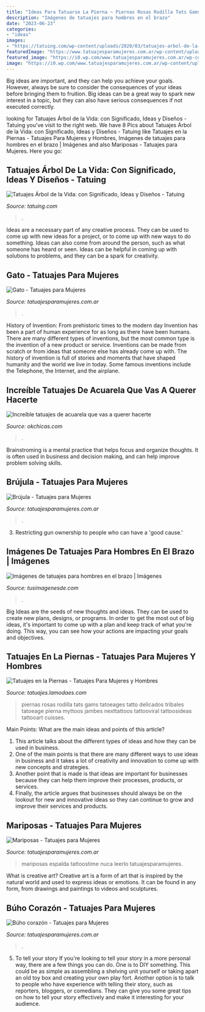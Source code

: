 ```yaml
---
title: "Ideas Para Tatuarse La Pierna ~ Piernas Rosas Rodilla Tats Gams Tatoeages Tatto Delicados Tribales Tatoeage Pierna Myttoos Jambes Nexttattoos Tattooviral Tattoosideas Tattooart Cuisses"
description: "Imágenes de tatuajes para hombres en el brazo"
date: "2023-06-23"
categories:
- "ideas"
images:
- "https://tatuing.com/wp-content/uploads/2020/03/tatuajes-arbol-de-la-vida-pierna.jpg"
featuredImage: "https://www.tatuajesparamujeres.com.ar/wp-content/uploads/2014/08/Tatuaje-Brújula.jpg"
featured_image: "https://i0.wp.com/www.tatuajesparamujeres.com.ar/wp-content/uploads/2014/11/Tatuaje-Gato1.jpg?fit=480%2C855&amp;ssl=1"
image: "https://i0.wp.com/www.tatuajesparamujeres.com.ar/wp-content/uploads/2014/11/Tatuaje-Gato1.jpg?fit=480%2C855&amp;ssl=1"
---
```



Big ideas are important, and they can help you achieve your goals. However, always be sure to consider the consequences of your ideas before bringing them to fruition. Big ideas can be a great way to spark new interest in a topic, but they can also have serious consequences if not executed correctly.

	

		
looking for Tatuajes Árbol de la Vida: con Significado, Ideas y Diseños - Tatuing you've visit to the right web. We have 8 Pics about Tatuajes Árbol de la Vida: con Significado, Ideas y Diseños - Tatuing like Tatuajes en la Piernas - Tatuajes Para Mujeres y Hombres, Imágenes de tatuajes para hombres en el brazo | Imágenes and also Mariposas - Tatuajes para Mujeres. Here you go:
		
    
## Tatuajes Árbol De La Vida: Con Significado, Ideas Y Diseños - Tatuing

<img loading=lazy src="https://tatuing.com/wp-content/uploads/2020/03/tatuajes-arbol-de-la-vida-pierna.jpg" onerror="this.onerror=null;this.src='https://tse3.mm.bing.net/th?id=OIP.Yxo2us3BKQVZL5aHb3xHDAHaFJ&amp;pid=15.1';" alt="Tatuajes Árbol de la Vida: con Significado, Ideas y Diseños - Tatuing">

_Source: tatuing.com_

>. 

	

Ideas are a necessary part of any creative process. They can be used to come up with new ideas for a project, or to come up with new ways to do something. Ideas can also come from around the person, such as what someone has heard or seen. Ideas can be helpful in coming up with solutions to problems, and they can be a spark for creativity.

    
## Gato - Tatuajes Para Mujeres

<img loading=lazy src="https://i0.wp.com/www.tatuajesparamujeres.com.ar/wp-content/uploads/2014/11/Tatuaje-Gato1.jpg?fit=480%2C855&amp;ssl=1" onerror="this.onerror=null;this.src='https://tse2.mm.bing.net/th?id=OIP.ce2vvt_DAQgAlwNG5VKUwQHaNM&amp;pid=15.1';" alt="Gato - Tatuajes para Mujeres">

_Source: tatuajesparamujeres.com.ar_

>. 

	

History of Invention: From prehistoric times to the modern day
Invention has been a part of human experience for as long as there have been humans. There are many different types of inventions, but the most common type is the invention of a new product or service. Inventions can be made from scratch or from ideas that someone else has already come up with. The history of invention is full of stories and moments that have shaped humanity and the world we live in today. Some famous inventions include the Telephone, the Internet, and the airplane.

    
## Increíble Tatuajes De Acuarela Que Vas A Querer Hacerte

<img loading=lazy src="https://www.okchicas.com/wp-content/uploads/2015/05/tatuajes-de-acuarela-31-541x700.jpg" onerror="this.onerror=null;this.src='https://tse4.mm.bing.net/th?id=OIP.u72clzUk5Ntl-gCvnCJtJwHaJl&amp;pid=15.1';" alt="Increíble tatuajes de acuarela que vas a querer hacerte">

_Source: okchicas.com_

>. 

	

Brainstroming is a mental practice that helps focus and organize thoughts. It is often used in business and decision making, and can help improve problem solving skills.

    
## Brújula - Tatuajes Para Mujeres

<img loading=lazy src="https://www.tatuajesparamujeres.com.ar/wp-content/uploads/2014/08/Tatuaje-Brújula.jpg" onerror="this.onerror=null;this.src='https://tse4.mm.bing.net/th?id=OIP.osZTa0CiJDMcQfR9cng2AQHaLH&amp;pid=15.1';" alt="Brújula - Tatuajes para Mujeres">

_Source: tatuajesparamujeres.com.ar_

>. 

	

3. Restricting gun ownership to people who can have a 'good cause.'

    
## Imágenes De Tatuajes Para Hombres En El Brazo | Imágenes

<img loading=lazy src="http://tusimagenesde.com/wp-content/uploads/2016/04/tatuajes-para-hombres-en-el-brazo-2.jpg" onerror="this.onerror=null;this.src='https://tse4.mm.bing.net/th?id=OIP.w4hGe3vDDzWYq5o_moT_RwHaGL&amp;pid=15.1';" alt="Imágenes de tatuajes para hombres en el brazo | Imágenes">

_Source: tusimagenesde.com_

>. 

	

Big Ideas are the seeds of new thoughts and ideas. They can be used to create new plans, designs, or programs. In order to get the most out of big ideas, it's important to come up with a plan and keep track of what you're doing. This way, you can see how your actions are impacting your goals and objectives.

    
## Tatuajes En La Piernas - Tatuajes Para Mujeres Y Hombres

<img loading=lazy src="http://tatuajes.lamodaes.com/wp-content/uploads/2017/10/Tatuajes-en-Piernas-7.jpg" onerror="this.onerror=null;this.src='https://tse3.mm.bing.net/th?id=OIP.juKOHeAs5g7bYMw68Rll5AHaI4&amp;pid=15.1';" alt="Tatuajes en la Piernas - Tatuajes Para Mujeres y Hombres">

_Source: tatuajes.lamodaes.com_

>piernas rosas rodilla tats gams tatoeages tatto delicados tribales tatoeage pierna myttoos jambes nexttattoos tattooviral tattoosideas tattooart cuisses. 

	

Main Points: What are the main ideas and points of this article?
1. This article talks about the different types of ideas and how they can be used in business.
2. One of the main points is that there are many different ways to use ideas in business and it takes a lot of creativity and innovation to come up with new concepts and strategies.
3. Another point that is made is that ideas are important for businesses because they can help them improve their processes, products, or services.
4. Finally, the article argues that businesses should always be on the lookout for new and innovative ideas so they can continue to grow and improve their services and products.

    
## Mariposas - Tatuajes Para Mujeres

<img loading=lazy src="https://i0.wp.com/www.tatuajesparamujeres.com.ar/wp-content/uploads/2014/10/Tatuaje-Mariposas6-e1414675946358.jpg?fit=470%2C711&amp;ssl=1" onerror="this.onerror=null;this.src='https://tse4.mm.bing.net/th?id=OIP.lnPH0C395bjE5b9M2vJO9wAAAA&amp;pid=15.1';" alt="Mariposas - Tatuajes para Mujeres">

_Source: tatuajesparamujeres.com.ar_

>mariposas espalda tattoostime nuca leerlo tatuajesparamujeres. 

	

What is creative art?
Creative art is a form of art that is inspired by the natural world and used to express ideas or emotions. It can be found in any form, from drawings and paintings to videos and sculptures.

    
## Búho Corazón - Tatuajes Para Mujeres

<img loading=lazy src="https://i0.wp.com/www.tatuajesparamujeres.com.ar/wp-content/uploads/2017/04/tatuaje-buho-corazon-antebrazo.jpg?fit=1080%2C1080&amp;ssl=1" onerror="this.onerror=null;this.src='https://tse4.mm.bing.net/th?id=OIP.A8f-Moba60PsQ5DxGW-JsgHaHa&amp;pid=15.1';" alt="Búho corazón - Tatuajes para Mujeres">

_Source: tatuajesparamujeres.com.ar_

>. 

	

5. To tell your story
If you're looking to tell your story in a more personal way, there are a few things you can do. One is to DIY something. This could be as simple as assembling a shelving unit yourself or taking apart an old toy box and creating your own play fort. Another option is to talk to people who have experience with telling their story, such as reporters, bloggers, or comedians. They can give you some great tips on how to tell your story effectively and make it interesting for your audience.

